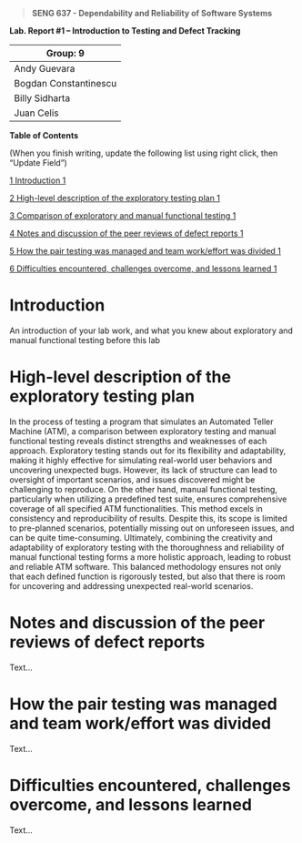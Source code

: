 >   **SENG 637 - Dependability and Reliability of Software Systems**

**Lab. Report \#1 – Introduction to Testing and Defect Tracking**

| Group: 9      |
|-----------------|
| Andy Guevara               |   
| Bogdan Constantinescu              |   
| Billy Sidharta             |   
| Juan Celis             |   


**Table of Contents**

(When you finish writing, update the following list using right click, then
“Update Field”)

[1 Introduction	1](#_Toc439194677)

[2 High-level description of the exploratory testing plan	1](#_Toc439194678)

[3 Comparison of exploratory and manual functional testing	1](#_Toc439194679)

[4 Notes and discussion of the peer reviews of defect reports	1](#_Toc439194680)

[5 How the pair testing was managed and team work/effort was
divided	1](#_Toc439194681)

[6 Difficulties encountered, challenges overcome, and lessons
learned	1](#_Toc439194682)

# Introduction

An introduction of your lab work, and what you knew about exploratory and manual
functional testing before this lab

# High-level description of the exploratory testing plan

In the process of testing a program that simulates an Automated Teller Machine (ATM), a comparison between exploratory testing and manual functional testing reveals distinct strengths and weaknesses of each approach. Exploratory testing stands out for its flexibility and adaptability, making it highly effective for simulating real-world user behaviors and uncovering unexpected bugs. However, its lack of structure can lead to oversight of important scenarios, and issues discovered might be challenging to reproduce. On the other hand, manual functional testing, particularly when utilizing a predefined test suite, ensures comprehensive coverage of all specified ATM functionalities. This method excels in consistency and reproducibility of results. Despite this, its scope is limited to pre-planned scenarios, potentially missing out on unforeseen issues, and can be quite time-consuming. Ultimately, combining the creativity and adaptability of exploratory testing with the thoroughness and reliability of manual functional testing forms a more holistic approach, leading to robust and reliable ATM software. This balanced methodology ensures not only that each defined function is rigorously tested, but also that there is room for uncovering and addressing unexpected real-world scenarios.

# Notes and discussion of the peer reviews of defect reports

Text…

# How the pair testing was managed and team work/effort was divided 

Text…

# Difficulties encountered, challenges overcome, and lessons learned

Text…

